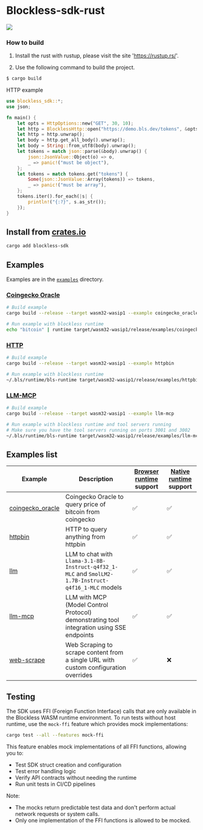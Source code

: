 # Blockless-sdk-rust

![](blockless.png)

### How to build

1. Install the rust with rustup, please visit the site 'https://rustup.rs/'.

2. Use the following command to build the project.

```bash
$ cargo build
```

HTTP example

```rust
use blockless_sdk::*;
use json;

fn main() {
    let opts = HttpOptions::new("GET", 30, 10);
    let http = BlocklessHttp::open("https://demo.bls.dev/tokens", &opts);
    let http = http.unwrap();
    let body = http.get_all_body().unwrap();
    let body = String::from_utf8(body).unwrap();
    let tokens = match json::parse(&body).unwrap() {
        json::JsonValue::Object(o) => o,
        _ => panic!("must be object"),
    };
    let tokens = match tokens.get("tokens") {
        Some(json::JsonValue::Array(tokens)) => tokens,
        _ => panic!("must be array"),
    };
    tokens.iter().for_each(|s| {
        println!("{:?}", s.as_str());
    });
}
```

## Install from [crates.io](https://crates.io/crates/blockless-sdk)

```sh
cargo add blockless-sdk
```

## Examples

Examples are in the [`examples`](./examples/) directory.

### [Coingecko Oracle](./examples/coingecko_oracle.rs)

```sh
# Build example
cargo build --release --target wasm32-wasip1 --example coingecko_oracle

# Run example with blockless runtime
echo "bitcoin" | runtime target/wasm32-wasip1/release/examples/coingecko_oracle.wasm --permission https://api.coingecko.com/
```

### [HTTP](./examples/httpbin.rs)

```sh
# Build example
cargo build --release --target wasm32-wasip1 --example httpbin

# Run example with blockless runtime
~/.bls/runtime/bls-runtime target/wasm32-wasip1/release/examples/httpbin.wasm --permission http://httpbin.org/anything
```

### [LLM-MCP](./examples/llm-mcp.rs)

```sh
# Build example
cargo build --release --target wasm32-wasip1 --example llm-mcp

# Run example with blockless runtime and tool servers running
# Make sure you have the tool servers running on ports 3001 and 3002
~/.bls/runtime/bls-runtime target/wasm32-wasip1/release/examples/llm-mcp.wasm
```

## Examples list

| Example | Description | [Browser runtime](https://github.com/blocklessnetwork/b7s-browser) support | [Native runtime](https://github.com/blessnetwork/bls-runtime) support |
| ------- | ----------- | --------------- | --------------- |
| [coingecko_oracle](./examples/coingecko_oracle.rs) | Coingecko Oracle to query price of bitcoin from coingecko | ✅ | ✅ |
| [httpbin](./examples/httpbin.rs) | HTTP to query anything from httpbin | ✅ | ✅ |
| [llm](./examples/llm.rs) | LLM to chat with `Llama-3.1-8B-Instruct-q4f32_1-MLC` and `SmolLM2-1.7B-Instruct-q4f16_1-MLC` models | ✅ | ✅ |
| [llm-mcp](./examples/llm-mcp.rs) | LLM with MCP (Model Control Protocol) demonstrating tool integration using SSE endpoints | ✅ | ✅ |
| [web-scrape](./examples/web-scrape.rs) | Web Scraping to scrape content from a single URL with custom configuration overrides | ✅ | ❌ |

## Testing

The SDK uses FFI (Foreign Function Interface) calls that are only available in the Blockless WASM runtime environment.
To run tests without host runtime, use the `mock-ffi` feature which provides mock implementations:

```bash
cargo test --all --features mock-ffi
```

This feature enables mock implementations of all FFI functions, allowing you to:
- Test SDK struct creation and configuration
- Test error handling logic
- Verify API contracts without needing the runtime
- Run unit tests in CI/CD pipelines

Note:
- The mocks return predictable test data and don't perform actual network requests or system calls.
- Only one implementation of the FFI functions is allowed to be mocked.
